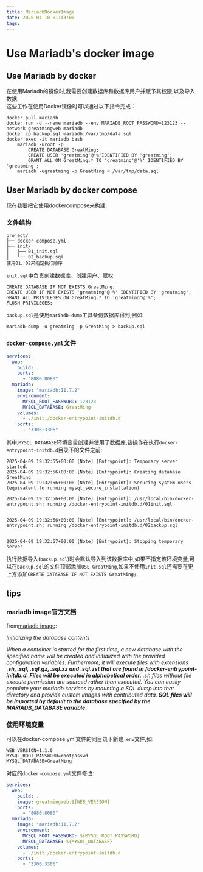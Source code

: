 ```yaml
---
title: MariadbDockerImage
date: 2025-04-10 01:43:00
tags:
---
```

# Use Mariadb's docker image
## Use Mariadb by docker
在使用Mariadb的镜像时,我需要创建数据库和数据库用户并赋予其权限,以及导入数据.  
这些工作在使用Docker镜像时可以通过以下指令完成：
```
docker pull mariadb
docker run -d --name mariadb --env MARIADB_ROOT_PASSWORD=123123 --network greatmingweb mariadb
docker cp backup.sql mariadb:/var/tmp/data.sql
docker exec -it mariadb bash
    mariadb -uroot -p
        CREATE DATABASE GreatMing;
        CREATE USER 'greatming'@'%'IDENTIFIED BY 'greatming';
        GRANT ALL ON GreatMing.* TO 'greatming'@'%' IDENTIFIED BY 'greatming';
    mariadb -ugreatming -p GreatMing < /var/tmp/data.sql
```
## User Mariadb by docker compose
现在我要把它使用dockercompose来构建:
### 文件结构
```
project/
├── docker-compose.yml
├── init/
│   ├── 01_init.sql
│   └── 02_backup.sql
使用01、02来指定执行顺序
```
`init.sql`中负责创建数据库、创建用户、赋权:
```
CREATE DATABASE IF NOT EXISTS GreatMing;
CREATE USER IF NOT EXISTS 'greatming'@'%' IDENTIFIED BY 'greatming';
GRANT ALL PRIVILEGES ON GreatMing.* TO 'greatming'@'%';
FLUSH PRIVILEGES;
```
`backup.sql`是使用`mariadb-dump`工具备份数据库得到,例如:
```
mariadb-dump -u greatming -p GreatMing > backup.sql
```
### `docker-compose.yml`文件
``` yaml
services:
  web:
    build: .
    ports:
      - "8080:8080"
  mariadb:
    image: "mariadb:11.7.2"
    environment:
      MYSQL_ROOT_PASSWORD: 123123
      MYSQL_DATABASE: GreatMing
    volumes:
      - ./init:/docker-entrypoint-initdb.d
    ports:
      - "3306:3306"
```
其中,`MYSQL_DATABASE`环境变量创建并使用了数据库,该操作在执行`docker-entrypoint-initdb.d`目录下的文件之前:
```
2025-04-09 19:32:55+00:00 [Note] [Entrypoint]: Temporary server started.
2025-04-09 19:32:56+00:00 [Note] [Entrypoint]: Creating database GreatMing
2025-04-09 19:32:56+00:00 [Note] [Entrypoint]: Securing system users (equivalent to running mysql_secure_installation)

2025-04-09 19:32:56+00:00 [Note] [Entrypoint]: /usr/local/bin/docker-entrypoint.sh: running /docker-entrypoint-initdb.d/01init.sql


2025-04-09 19:32:56+00:00 [Note] [Entrypoint]: /usr/local/bin/docker-entrypoint.sh: running /docker-entrypoint-initdb.d/02backup.sql


2025-04-09 19:32:57+00:00 [Note] [Entrypoint]: Stopping temporary server
```
执行数据导入(`backup.sql`)时会默认导入到该数据库中,如果不指定该环境变量,可以在`backup.sql`的文件顶部添加`USE GreatMing`,如果不使用`init.sql`还需要在更上方添加`CREATE DATABASE IF NOT EXISTS GreatMing;`.
## tips

### mariadb image官方文档

from[mariadb image](https://hub.docker.com/_/mariadb):  

*Initializing the database contents*

*When a container is started for the first time, a new database with the specified name will be created and initialized with the provided configuration variables. Furthermore, it will execute files with extensions **.sh, .sql, .sql.gz, .sql.xz and .sql.zst that are found in /docker-entrypoint-initdb.d.** **Files will be executed in alphabetical order.** .sh files without file execute permission are sourced rather than executed. You can easily populate your mariadb services by mounting a SQL dump into that directory⁠
and provide custom images⁠ with contributed data. **SQL files will be imported by default to the database specified by the MARIADB_DATABASE variable.***

### 使用环境变量

可以在docker-compose.yml文件的同目录下新建`.env`文件,如:
```
WEB_VERSION=1.1.0
MYSQL_ROOT_PASSWORD=rootpasswd
MYSQL_DATABASE=GreatMing
```

对应的`docker-compose.yml`文件修改:

```yaml
services:
  web:
    build: .
    image: greatmingweb:${WEB_VERSION}
    ports:
      - "8080:8080"
  mariadb:
    image: "mariadb:11.7.2"
    environment:
      MYSQL_ROOT_PASSWORD: ${MYSQL_ROOT_PASSWORD}
      MYSQL_DATABASE: ${MYSQL_DATABASE}
    volumes:
      - ./init:/docker-entrypoint-initdb.d
    ports:
      - "3306:3306"
```

